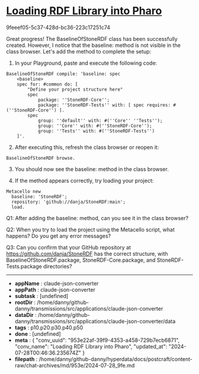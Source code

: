 # [Loading RDF Library into Pharo](https://claude.ai/chat/953e22af-39f9-4353-a458-729b7ecb6871)

9feeef05-5c37-428d-bc36-223c17251c74

 Great progress! The BaselineOfStoneRDF class has been successfully created. However, I notice that the baseline: method is not visible in the class browser. Let's add the method to complete the setup:

1. In your Playground, paste and execute the following code:

```smalltalk
BaselineOfStoneRDF compile: 'baseline: spec
    <baseline>
    spec for: #common do: [
        "Define your project structure here"
        spec 
            package: ''StoneRDF-Core'';
            package: ''StoneRDF-Tests'' with: [ spec requires: #(''StoneRDF-Core'') ].
        spec 
            group: ''default'' with: #(''Core'' ''Tests'');
            group: ''Core'' with: #(''StoneRDF-Core'');
            group: ''Tests'' with: #(''StoneRDF-Tests'')
    ]'.
```

2. After executing this, refresh the class browser or reopen it:

```smalltalk
BaselineOfStoneRDF browse.
```

3. You should now see the baseline: method in the class browser.

4. If the method appears correctly, try loading your project:

```smalltalk
Metacello new
  baseline: 'StoneRDF';
  repository: 'github://danja/StoneRDF:main';
  load.
```

Q1: After adding the baseline: method, can you see it in the class browser?

Q2: When you try to load the project using the Metacello script, what happens? Do you get any error messages?

Q3: Can you confirm that your GitHub repository at https://github.com/danja/StoneRDF has the correct structure, with BaselineOfStoneRDF.package, StoneRDF-Core.package, and StoneRDF-Tests.package directories?

---

* **appName** : claude-json-converter
* **appPath** : claude-json-converter
* **subtask** : [undefined]
* **rootDir** : /home/danny/github-danny/transmissions/src/applications/claude-json-converter
* **dataDir** : /home/danny/github-danny/transmissions/src/applications/claude-json-converter/data
* **tags** : p10.p20.p30.p40.p50
* **done** : [undefined]
* **meta** : {
  "conv_uuid": "953e22af-39f9-4353-a458-729b7ecb6871",
  "conv_name": "Loading RDF Library into Pharo",
  "updated_at": "2024-07-28T00:46:36.235674Z"
}
* **filepath** : /home/danny/github-danny/hyperdata/docs/postcraft/content-raw/chat-archives/md/953e/2024-07-28_9fe.md